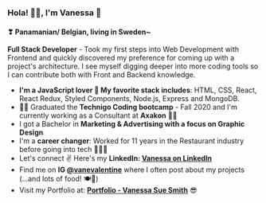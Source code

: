 ### Hola! 🙋‍♀️, I'm Vanessa 🎈
#### ❣ Panamanian/ Belgian, living in Sweden~
**Full Stack Developer** - Took my first steps into Web Development with Frontend and quickly discovered my preference for coming up with a project's architecture. I see myself digging deeper into more coding tools so I can contribute both with Front and Backend knowledge.

- **I'm a JavaScript lover 🖤 My favorite stack includes**: HTML, CSS, React, React Redux, Styled Components, Node.js, Express and MongoDB.
- 👩‍💻 Graduated the **Technigo Coding bootcamp** - Fall 2020 and I'm currently working as a Consultant at **Axakon** 🤸‍♀️
- I got a Bachelor in **Marketing & Advertising with a focus on Graphic Design**
- I'm a **career changer**: Worked for 11 years in the Restaurant industry before going into tech 👩‍🍳💪
- Let's connect ✌ Here's my **LinkedIn: <a href="https://www.linkedin.com/in/vanessa-sue-smith/" target="_blank">Vanessa on LinkedIn</a>** 
- Find me on **IG <a href="https://www.instagram.com/vanevalentine/" target="_blank">@vanevalentine</a>** where I often post about my projects (...and lots of food! 🍽🥗)
- Visit my Portfolio at: **<a href="https://vanessa-portfolio.netlify.app/" target="_blank">Portfolio - Vanessa Sue Smith</a>** 😎

<!--
**VanessaSue27/VanessaSue27** is a ✨ _special_ ✨ repository because its `README.md` (this file) appears on your GitHub profile.

Here are some ideas to get you started:

- 🔭 I’m currently working on ...
- 🌱 I’m currently learning ...
- 👯 I’m looking to collaborate on ...
- 🤔 I’m looking for help with ...
- 💬 Ask me about ...
- 📫 How to reach me: ...
- 😄 Pronouns: ...
- ⚡ Fun fact: ...
-->
